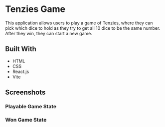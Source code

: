 # Tenzies Game

This application allows users to play a game of Tenzies, where they can pick which dice to hold as they try to get all 10 dice to be the same number. After they win, they can start a new game.

## Built With

- HTML
- CSS
- React.js
- Vite

## Screenshots

### Playable Game State

### Won Game State
